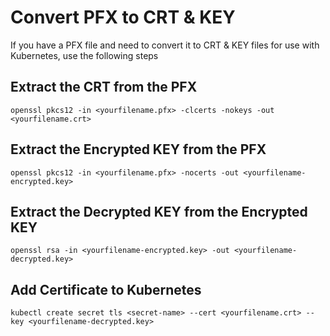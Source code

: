 # Convert PFX to CRT & KEY

If you have a PFX file and need to convert it to CRT & KEY files for use with Kubernetes, use the following steps

## Extract the CRT from the PFX

```
openssl pkcs12 -in <yourfilename.pfx> -clcerts -nokeys -out <yourfilename.crt>
```

## Extract the Encrypted KEY from the PFX

```
openssl pkcs12 -in <yourfilename.pfx> -nocerts -out <yourfilename-encrypted.key>
```

## Extract the Decrypted KEY from the Encrypted KEY

```
openssl rsa -in <yourfilename-encrypted.key> -out <yourfilename-decrypted.key>
```

## Add Certificate to Kubernetes

```
kubectl create secret tls <secret-name> --cert <yourfilename.crt> --key <yourfilename-decrypted.key>
```